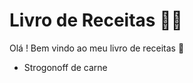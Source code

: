 # Livro de Receitas :man_cook:

Olá ! Bem vindo ao meu livro de receitas :wave:

- Strogonoff de carne